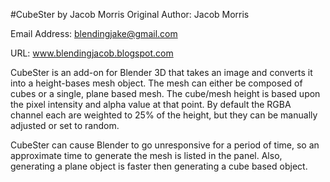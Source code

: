 #CubeSter by Jacob Morris
Original Author: Jacob Morris

Email Address: blendingjake@gmail.com

URL: www.blendingjacob.blogspot.com

CubeSter is an add-on for Blender 3D that takes an image and converts it into
a height-bases mesh object. The mesh can either be composed of cubes or a single, 
plane based mesh. The cube/mesh height is based upon the pixel intensity and alpha 
value at that point. By default the RGBA channel each are weighted to 25% of the height,
but they can be manually adjusted or set to random. 

CubeSter can cause Blender to go unresponsive for a period of time, so an
approximate time to generate the mesh is listed in the panel. Also, generating
a plane object is faster then generating a cube based object.